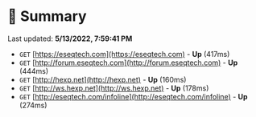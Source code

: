 # 📖 Summary
Last updated: **5/13/2022, 7:59:41 PM**

- `GET` [https://eseqtech.com](https://eseqtech.com) - **Up** (417ms)
- `GET` [http://forum.eseqtech.com](http://forum.eseqtech.com) - **Up** (444ms)
- `GET` [http://hexp.net](http://hexp.net) - **Up** (160ms)
- `GET` [http://ws.hexp.net](http://ws.hexp.net) - **Up** (178ms)
- `GET` [http://eseqtech.com/infoline](http://eseqtech.com/infoline) - **Up** (274ms)
